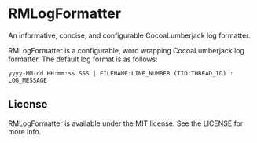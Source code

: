 RMLogFormatter
==============

An informative, concise, and configurable CocoaLumberjack log formatter.

RMLogFormatter is a configurable, word wrapping CocoaLumberjack log formatter.  The default log format is as follows:

    yyyy-MM-dd HH:mm:ss.SSS | FILENAME:LINE_NUMBER (TID:THREAD_ID) : LOG_MESSAGE

## License

RMLogFormatter is available under the MIT license. See the LICENSE for more info.

